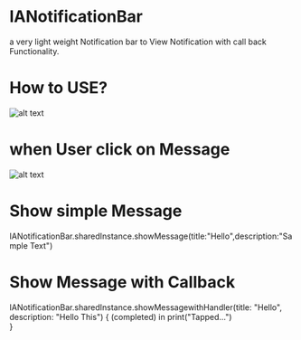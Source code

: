 # IANotificationBar
a very light weight Notification bar to View Notification with call back Functionality.

# How to USE?

![alt text](http://i.imgur.com/G5Y7QZ4.png)

# when User click on Message

![alt text](http://i.imgur.com/vu1BgNM.png)


# Show simple Message

IANotificationBar.sharedInstance.showMessage(title:"Hello",description:"Sample Text")

# Show Message with Callback


IANotificationBar.sharedInstance.showMessagewithHandler(title: "Hello", description: "Hello This") { (completed) in
     print("Tapped...")       
}

